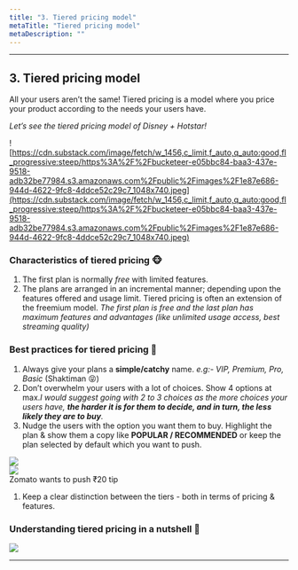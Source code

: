 ```yaml
---
title: "3. Tiered pricing model"
metaTitle: "Tiered pricing model"
metaDescription: ""
---
```



---

## 3. Tiered pricing model

All your users aren’t the same! Tiered pricing is a model where you price your product according to the needs your users have.

*Let’s see the tiered pricing model of Disney + Hotstar!*

![https://cdn.substack.com/image/fetch/w_1456,c_limit,f_auto,q_auto:good,fl_progressive:steep/https%3A%2F%2Fbucketeer-e05bbc84-baa3-437e-9518-adb32be77984.s3.amazonaws.com%2Fpublic%2Fimages%2F1e87e686-944d-4622-9fc8-4ddce52c29c7_1048x740.jpeg](https://cdn.substack.com/image/fetch/w_1456,c_limit,f_auto,q_auto:good,fl_progressive:steep/https%3A%2F%2Fbucketeer-e05bbc84-baa3-437e-9518-adb32be77984.s3.amazonaws.com%2Fpublic%2Fimages%2F1e87e686-944d-4622-9fc8-4ddce52c29c7_1048x740.jpeg)

### Characteristics of tiered pricing 🐵

1. The first plan is normally *free* with limited features.
2. The plans are arranged in an incremental manner; depending upon the features offered and usage limit. Tiered pricing is often an extension of the freemium model. *The first plan is free and the last plan has maximum features and advantages (like unlimited usage access, best streaming quality)*

### Best practices for tiered pricing 🐷

1. Always give your plans a **simple/catchy** name. *e.g:- VIP, Premium, Pro, Basic* (Shaktiman 😝)
2. Don’t overwhelm your users with a lot of choices. Show 4 options at max.*I would suggest going with 2 to 3 choices as the more choices your users have, **the harder it is for them to decide, and in turn, the less likely they are to buy**.* 
3. Nudge the users with the option you want them to buy. Highlight the plan & show them a copy like **POPULAR / RECOMMENDED** or keep the plan selected by default which you want to push.

<div class="img-70 img-center">

<img src="https://cdn.substack.com/image/fetch/w_1456,c_limit,f_auto,q_auto:good,fl_progressive:steep/https%3A%2F%2Fbucketeer-e05bbc84-baa3-437e-9518-adb32be77984.s3.amazonaws.com%2Fpublic%2Fimages%2F71c9c2e1-bd72-4ae7-a3f8-b3f45cdb1aa8_1080x615.jpeg" />

</div>

<div class="img-70 img-center">

<img src="https://cdn.substack.com/image/fetch/w_1456,c_limit,f_auto,q_auto:good,fl_progressive:steep/https%3A%2F%2Fbucketeer-e05bbc84-baa3-437e-9518-adb32be77984.s3.amazonaws.com%2Fpublic%2Fimages%2F1cd8f1c5-a185-4d56-b53e-036ede22de8a_1080x389.jpeg" />

</div>
                                   Zomato wants to push ₹20 tip

1. Keep a clear distinction between the tiers - both in terms of pricing & features.

### Understanding tiered pricing in a nutshell 🙉

<div class="img-center img-70">

<img src="https://cdn.substack.com/image/fetch/w_1456,c_limit,f_auto,q_auto:good,fl_progressive:steep/https%3A%2F%2Fbucketeer-e05bbc84-baa3-437e-9518-adb32be77984.s3.amazonaws.com%2Fpublic%2Fimages%2Fa0d66160-779b-42b8-8476-043dc6b38205_564x435.png" />

</div>

---


